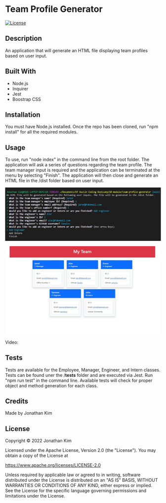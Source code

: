 # Team Profile Generator
[![License](https://img.shields.io/badge/License-Apache_2.0-blue.svg)](https://opensource.org/licenses/Apache-2.0)

## Description
An application that will generate an HTML file displaying team profiles based on user input.

## Built With
* Node.js
* Inquirer
* Jest
* Boostrap CSS

## Installation
You must have Node.js installed. Once the repo has been cloned, run "npm install" for all the required modules.

## Usage
To use, run "node index" in the command line from the root folder. The application will ask a series of questions regarding the team profile. The team manager input is required and the application can be terminated at the menu by selecting "Finish". The application will then close and generate an HTML file in the /dist folder based on user input.

![Application Screenshot](./assets/images/application-screenshot.jpg?raw=tru "Application Screenshot")

![HTML Screenshot](./assets/images/html-screenshot.jpg?raw=tru "HTML Screenshot")

Video:

## Tests
Tests are available for the Employee, Manager, Engineer, and Intern classes. Tests can be found uner the /__tests__ folder and are executed via Jest. Run "npm run test" in the command line. Available tests will check for proper object and method generation for each class.

## Credits
Made by Jonathan Kim

## License
Copyright &copy; 2022 Jonathan Kim

Licensed under the Apache License, Version 2.0 (the "License"). You may obtain a copy of the License at

https://www.apache.org/licenses/LICENSE-2.0

Unless required by applicable law or agreed to in writing, software distributed under the License is distributed on an "AS IS" BASIS, WITHOUT WARRANTIES OR CONDITIONS OF ANY KIND, either express or implied. See the License for the specific language governing permissions and limitations under the License.